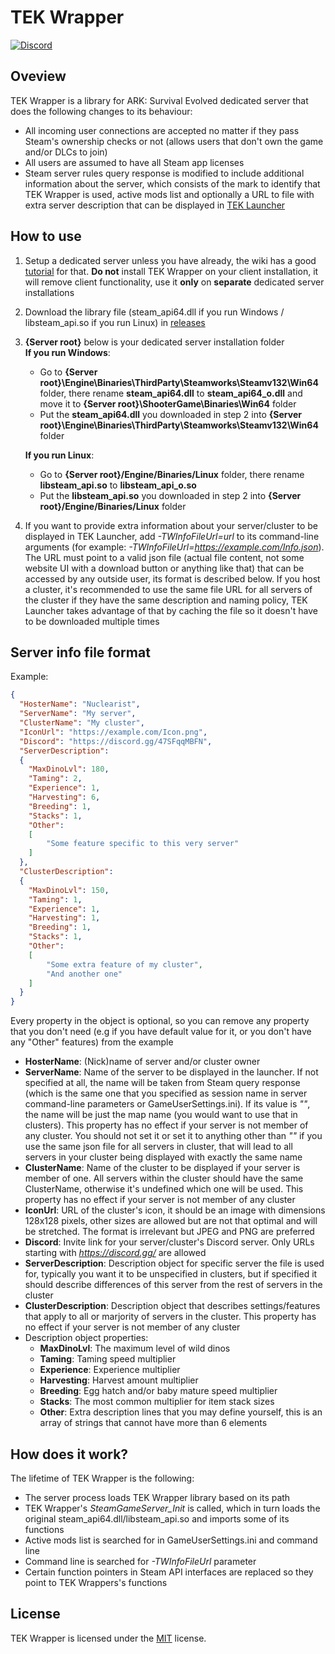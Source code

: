 # TEK Wrapper
[![Discord](https://img.shields.io/discord/937821572285206659?style=flat-square&label=Discord&logo=discord&logoColor=white&color=7289DA)](https://discord.gg/JBUgcwvpfc)

## Oveview

TEK Wrapper is a library for ARK: Survival Evolved dedicated server that does the following changes to its behaviour:
- All incoming user connections are accepted no matter if they pass Steam's ownership checks or not (allows users that don't own the game and/or DLCs to join)
- All users are assumed to have all Steam app licenses
- Steam server rules query response is modified to include additional information about the server, which consists of the mark to identify that TEK Wrapper is used, active mods list and optionally a URL to file with extra server description that can be displayed in [TEK Launcher](https://github.com/Nuclearistt/TEKLauncher)

## How to use

1. Setup a dedicated server unless you have already, the wiki has a good [tutorial](https://ark.wiki.gg/wiki/Dedicated_server_setup) for that. **Do not** install TEK Wrapper on your client installation, it will remove client functionality, use it **only** on **separate** dedicated server installations
2. Download the library file (steam_api64.dll if you run Windows / libsteam_api.so if you run Linux) in [releases](https://github.com/Nuclearistt/TEKWrapper/releases)
3. **{Server root}** below is your dedicated server installation folder  
  **If you run Windows**: 
   - Go to **{Server root}\Engine\Binaries\ThirdParty\Steamworks\Steamv132\Win64** folder, there rename **steam_api64.dll** to **steam_api64_o.dll** and move it to **{Server root}\ShooterGame\Binaries\Win64** folder
   - Put the **steam_api64.dll** you downloaded in step 2 into **{Server root}\Engine\Binaries\ThirdParty\Steamworks\Steamv132\Win64** folder

   **If you run Linux**:
   - Go to **{Server root}/Engine/Binaries/Linux** folder, there rename **libsteam_api.so** to **libsteam_api_o.so**
   - Put the **libsteam_api.so** you downloaded in step 2 into **{Server root}/Engine/Binaries/Linux** folder
4. If you want to provide extra information about your server/cluster to be displayed in TEK Launcher, add *-TWInfoFileUrl=url* to its command-line arguments (for example: *-TWInfoFileUrl=https://example.com/Info.json*). The URL must point to a valid json file (actual file content, not some website UI with a download button or anything like that) that can be accessed by any outside user, its format is described below. If you host a cluster, it's recommended to use the same file URL for all servers of the cluster if they have the same description and naming policy, TEK Launcher takes advantage of that by caching the file so it doesn't have to be downloaded multiple times

## Server info file format

Example:
```json
{
  "HosterName": "Nuclearist",
  "ServerName": "My server",
  "ClusterName": "My cluster",
  "IconUrl": "https://example.com/Icon.png",
  "Discord": "https://discord.gg/47SFqqMBFN",
  "ServerDescription":
  {
    "MaxDinoLvl": 180,
    "Taming": 2,
    "Experience": 1,
    "Harvesting": 6,
    "Breeding": 1,
    "Stacks": 1,
    "Other":
    [
        "Some feature specific to this very server"
    ]
  },
  "ClusterDescription":
  {
    "MaxDinoLvl": 150,
    "Taming": 1,
    "Experience": 1,
    "Harvesting": 1,
    "Breeding": 1,
    "Stacks": 1,
    "Other":
    [
        "Some extra feature of my cluster",
        "And another one"
    ]
  }
}
```
Every property in the object is optional, so you can remove any property that you don't need (e.g if you have default value for it, or you don't have any "Other" features) from the example

- **HosterName**: (Nick)name of server and/or cluster owner
- **ServerName**: Name of the server to be displayed in the launcher. If not specified at all, the name will be taken from Steam query response (which is the same one that you specified as session name in server command-line parameters or GameUserSettings.ini). If its value is *""*, the name will be just the map name (you would want to use that in clusters). This property has no effect if your server is not member of any cluster. You should not set it or set it to anything other than *""* if you use the same json file for all servers in cluster, that will lead to all servers in your cluster being displayed with exactly the same name
- **ClusterName**: Name of the cluster to be displayed if your server is member of one. All servers within the cluster should have the same ClusterName, otherwise it's undefined which one will be used. This property has no effect if your server is not member of any cluster
- **IconUrl**: URL of the cluster's icon, it should be an image with dimensions 128x128 pixels, other sizes are allowed but are not that optimal and will be stretched. The format is irrelevant but JPEG and PNG are preferred
- **Discord**: Invite link for your server/cluster's Discord server. Only URLs starting with *https://discord.gg/* are allowed
- **ServerDescription**: Description object for specific server the file is used for, typically you want it to be unspecified in clusters, but if specified it should describe differences of this server from the rest of servers in the cluster
- **ClusterDescription**: Description object that describes settings/features that apply to all or marjority of servers in the cluster. This property has no effect if your server is not member of any cluster
- Description object properties:
  + **MaxDinoLvl**: The maximum level of wild dinos
  + **Taming**: Taming speed multiplier
  + **Experience**: Experience multiplier
  + **Harvesting**: Harvest amount multiplier
  + **Breeding**: Egg hatch and/or baby mature speed multiplier
  + **Stacks**: The most common multiplier for item stack sizes
  + **Other**: Extra description lines that you may define yourself, this is an array of strings that cannot have more than 6 elements

## How does it work?

The lifetime of TEK Wrapper is the following:
- The server process loads TEK Wrapper library based on its path
- TEK Wrapper's *SteamGameServer_Init* is called, which in turn loads the original steam_api64.dll/libsteam_api.so and imports some of its functions
- Active mods list is searched for in GameUserSettings.ini and command line
- Command line is searched for *-TWInfoFileUrl* parameter
- Certain function pointers in Steam API interfaces are replaced so they point to TEK Wrappers's functions

## License

TEK Wrapper is licensed under the [MIT](LICENSE.TXT) license.
